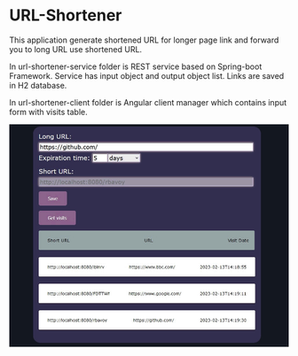# URL-Shortener

This application generate shortened URL for longer page link and forward you to long URL use shortened URL.

In url-shortener-service folder is REST service based on Spring-boot Framework. Service has input object and output object list. Links are saved in H2 database.

In url-shortener-client folder is Angular client manager which contains input form with visits table.

<p><img border="0" src="form.gif"></p>
